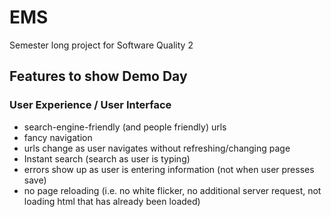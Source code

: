 # EMS
Semester long project for Software Quality 2

## Features to show Demo Day
### User Experience / User Interface
* search-engine-friendly (and people friendly) urls
* fancy navigation
* urls change as user navigates without refreshing/changing page
* Instant search (search as user is typing)
* errors show up as user is entering information (not when user presses save)
* no page reloading (i.e. no white flicker, no additional server request, not loading html that has already been loaded)
